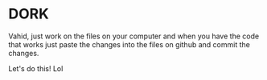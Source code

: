 # DORK

Vahid, just work on the files on your computer and when you have the code that works just paste the changes into the files on github and commit the changes. 

Let's do this! Lol 
